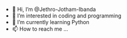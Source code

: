 - 👋 Hi, I’m @Jethro-Jotham-Ibanda
- 👀 I’m interested in coding and programming
- 🌱 I’m currently learning Python
- 📫 How to reach me ...

<!---
Jethro-Jotham-Ibanda/Jethro-Jotham-Ibanda is a ✨ special ✨ repository because its `README.md` (this file) appears on your GitHub profile.
You can click the Preview link to take a look at your changes.
--->
